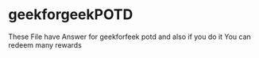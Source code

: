 # geekforgeekPOTD
These File have Answer for geekforfeek potd and also if you do it You can redeem many rewards
